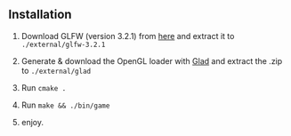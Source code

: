 ## Installation

1. Download GLFW (version 3.2.1) from [here](https://www.glfw.org/) and extract it to `./external/glfw-3.2.1`

2. Generate & download the OpenGL loader with [Glad](https://glad.dav1d.de/) and extract the .zip to `./external/glad`

3. Run `cmake .`

4. Run `make && ./bin/game`

5. enjoy.
